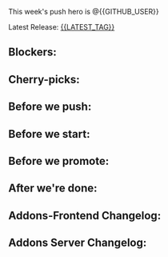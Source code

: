 This week's push hero is @{{GITHUB_USER}}

Latest Release: [{{LATEST_TAG}}]({{LAST_RELEASE_URL}})

## Blockers:

## Cherry-picks:

<!-- Link to the actual commits, NOT merge commits. The commits need to appear
in chronological order so that `git cherry-pick` will apply them correctly. -->

## Before we push:

## Before we start:

## Before we promote:

## After we're done:

## Addons-Frontend Changelog:

<!-- Link to the tag comparison of the target tag and the previous tag for addons-frontend
https://github.com/mozilla/addons-frontend/compare/<PREVIOUS_TAG...<CURRENT_TAG>
-->

## Addons Server Changelog:

<!-- This section will be automatically populated once the release notes are auto generated -->
